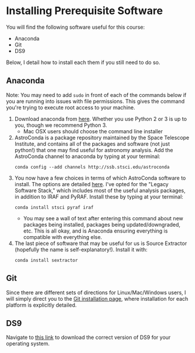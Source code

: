 # Installing Prerequisite Software

You will find the following software useful for this course:
* Anaconda
* Git
* DS9

Below, I detail how to install each 
them if you still need to do so.

## Anaconda

Note: You may need to add `sudo` in front of each of the commands below if you are 
running into issues with file permissions. This gives the command you're trying to 
execute root access to your machine.

1. Download anaconda from [here](https://www.continuum.io/downloads). Whether
   you use Python 2 or 3 is up to you, though we recommend Python 3.
    * Mac OSX users should choose the command line installer
2. AstroConda is a package repository maintained by the Space 
   Telescope Institute, and contains all of the packages and software (not just 
   python!) that one may find useful for astronomy analysis. Add the 
   AstroConda channel to anaconda by typing at your terminal:   
   ```
   conda config --add channels http://ssb.stsci.edu/astroconda
   ``` 
3. You now have a few choices in terms of which AstroConda software to 
   install. The options are detailed 
   [here](https://astroconda.readthedocs.io/en/latest/installation.html). I've 
   opted for the "Legacy Software Stack," which includes most of the useful 
   analysis packages, in addition to IRAF and PyRAF. Install these by typing 
   at your terminal:   
   ```
   conda install stsci pyraf iraf
   ```   
    * You may see a wall of text after entering this command about new 
      packages being installed, packages being updated/downgraded, etc. This is
      all okay, and is Anaconda ensuring everything is compatible with 
      everything else.       
4. The last piece of software that may be useful for us is Source Extractor 
   (hopefully the name is self-explanatory!). Install it with:   
   ```
   conda install sextractor
   ```
   
## Git

Since there are different sets of directions for Linux/Mac/Windows users, I 
will simply direct you to the 
[Git installation page](https://git-scm.com/book/en/v2/Getting-Started-Installing-Git), where installation for 
each platform is explicitly detailed.

## DS9

Navigate to [this link](http://ds9.si.edu/site/Download.html) to download the correct version of DS9 for your operating system.
